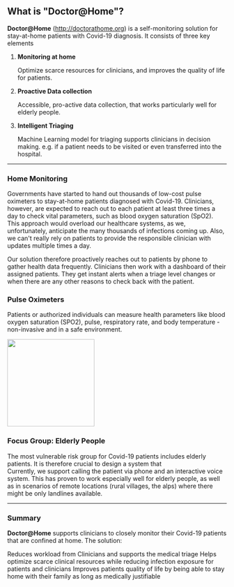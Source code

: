 ## What is "Doctor@Home"?

**Doctor@Home** (http://doctorathome.org) is a self-monitoring solution for stay-at-home patients with Covid-19 diagnosis. 
It consists of three key elements

1. **Monitoring at home**

	Optimize scarce resources for clinicians, and improves the quality of life for patients.
2. **Proactive Data collection**

	Accessible, pro-active data collection, that works particularly well for elderly people.
3. **Intelligent Triaging**

	Machine Learning model for triaging supports clinicians in decision making. e.g. if a patient needs to be visited or even transferred into the hospital.

<hr>

### Home Monitoring
Governments have started to hand out thousands of low-cost pulse oximeters to stay-at-home patients diagnosed with Covid-19. Clinicians, however, are expected to reach out to each patient at least three times a day to check vital parameters, such as blood oxygen saturation (SpO2). 
This approach would overload our healthcare systems, as we, unfortunately, anticipate the many thousands of infections coming up. Also, we can't really rely on patients to provide the responsible clinician with updates multiple times a day.

Our solution therefore proactively reaches out to patients by phone to gather health data frequently. Clinicians then work with a dashboard of their assigned patients. They get instant alerts when a triage level changes or when there are any other reasons to check back with the patient.

### Pulse Oximeters
Patients or authorized individuals can measure health parameters like blood oxygen saturation (SPO2), pulse, respiratory rate, and body temperature - non-invasive and in a safe environment. 

<img src="http://doctor-at-home-bff.eastus.azurecontainer.io:8080/img/pulsoximeter.jpg" width="200" />


### Focus Group: Elderly People
The most vulnerable risk group for Covid-19 patients includes elderly patients. It is therefore crucial to design a system that  
Currently, we support calling the patient via phone and an interactive voice system. This has proven to work especially well for elderly people, as well as in scenarios of remote locations (rural villages, the alps) where there might be only landlines available.


<hr>

### Summary
**Doctor@Home** supports clinicians to closely monitor their Covid-19 patients that are confined at home. The solution:

Reduces workload from Clinicians and supports the medical triage
Helps optimize scarce clinical resources while reducing infection exposure for patients and clinicians
Improves patients quality of life by being able to stay home with their family as long as medically justifiable